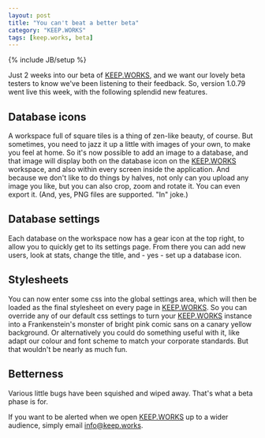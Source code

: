 ```yaml
---
layout: post
title: "You can't beat a better beta"
category: "KEEP.WORKS"
tags: [keep.works, beta]
---
```

{% include JB/setup %}

Just 2 weeks into our beta of [KEEP.WORKS](http://keep.works), and we want our lovely beta testers to know we've been listening to their feedback. So, version 1.0.79 went live this week, with the following splendid new features.

## Database icons

A workspace full of square tiles is a thing of zen-like beauty, of course. But sometimes, you need to jazz it up a little with images of your own, to make you feel at home. So it's now possible to add an image to a database, and that image will display both on the database icon on the [KEEP.WORKS](http://keep.works) workspace, and also within every screen inside the application. And because we don't like to do things by halves, not only can you upload any image you like, but you can also crop, zoom and rotate it. You can even export it. (And, yes, PNG files are supported. "In" joke.)

## Database settings

Each database on the workspace now has a gear icon at the top right, to allow you to quickly get to its settings page. From there you can add new users, look at stats, change the title, and - yes - set up a database icon. 

## Stylesheets

You can now enter some css into the global settings area, which will then be loaded as the final stylesheet on every page in [KEEP.WORKS](http://keep.works). So you can override any of our default css settings to turn your [KEEP.WORKS](http://keep.works) instance into a Frankenstein's monster of bright pink comic sans on a canary yellow background. Or alternatively you could do something useful with it, like adapt our colour and font scheme to match your corporate standards. But that wouldn't be nearly as much fun. 

## Betterness

Various little bugs have been squished and wiped away. That's what a beta phase is for.

If you want to be alerted when we open [KEEP.WORKS](http://keep.works) up to a wider audience, simply email [info@keep.works](mailto:info@keep.works).
